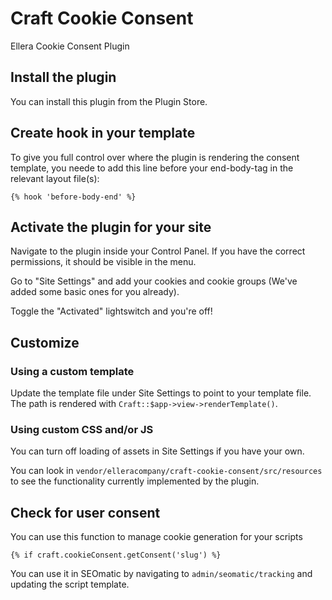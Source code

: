 # Craft Cookie Consent

Ellera Cookie Consent Plugin

## Install the plugin
You can install this plugin from the Plugin Store.

## Create hook in your template
To give you full control over where the plugin is rendering the consent template, you neede to add this line before your end-body-tag in the relevant layout file(s):

`{% hook 'before-body-end' %}`
## Activate the plugin for your site
Navigate to the plugin inside your Control Panel. If you have the correct permissions, it should be visible in the menu.

Go to "Site Settings" and add your cookies and cookie groups (We've added some basic ones for you already).

Toggle the "Activated" lightswitch and you're off!

## Customize

### Using a custom template
Update the template file under Site Settings to point to your template file.
The path is rendered with `Craft::$app->view->renderTemplate()`.

### Using custom CSS and/or JS
You can turn off loading of assets in Site Settings if you have your own.

You can look in `vendor/elleracompany/craft-cookie-consent/src/resources` to see the functionality currently implemented by the plugin.

## Check for user consent
You can use this function to manage cookie generation for your scripts

`{% if craft.cookieConsent.getConsent('slug') %}`

You can use it in SEOmatic by navigating to `admin/seomatic/tracking` and updating the script template.